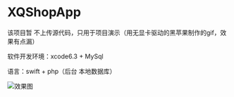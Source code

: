 # XQShopApp

该项目暂 不上传源代码，只用于项目演示（用无显卡驱动的黑苹果制作的gif，效果有点漏）

软件开发环境：xcode6.3 + MySql

语言：swift + php（后台 本地数据库）

![效果图](https://github.com/weakGG/XQShopApp/blob/master/XQShopApp.gif)
